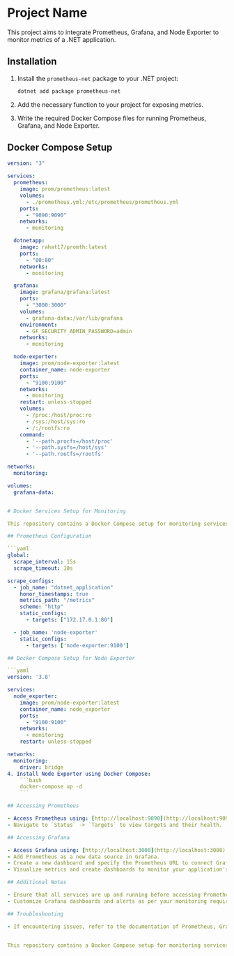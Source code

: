 # Project Name

This project aims to integrate Prometheus, Grafana, and Node Exporter to monitor metrics of a .NET application.

## Installation

1. Install the `prometheus-net` package to your .NET project:

   ```bash
   dotnet add package prometheus-net
   ```

2. Add the necessary function to your project for exposing metrics.

3. Write the required Docker Compose files for running Prometheus, Grafana, and Node Exporter.

## Docker Compose Setup

````yaml
version: "3"

services:
  prometheus:
    image: prom/prometheus:latest
    volumes:
      - ./prometheus.yml:/etc/prometheus/prometheus.yml
    ports:
      - "9090:9090"
    networks:
      - monitoring

  dotnetapp:
    image: rahat17/promth:latest
    ports:
      - "80:80"
    networks:
      - monitoring

  grafana:
    image: grafana/grafana:latest
    ports:
      - "3000:3000"
    volumes:
      - grafana-data:/var/lib/grafana
    environment:
      - GF_SECURITY_ADMIN_PASSWORD=admin
    networks:
      - monitoring

  node-exporter:
    image: prom/node-exporter:latest
    container_name: node-exporter
    ports:
      - "9100:9100"
    networks:
      - monitoring
    restart: unless-stopped
    volumes:
      - /proc:/host/proc:ro
      - /sys:/host/sys:ro
      - /:/rootfs:ro
    command:
      - '--path.procfs=/host/proc'
      - '--path.sysfs=/host/sys'
      - '--path.rootfs=/rootfs'

networks:
  monitoring:

volumes:
  grafana-data:


# Docker Services Setup for Monitoring

This repository contains a Docker Compose setup for monitoring services using Prometheus, Grafana, Node Exporter, and a custom Dotnet Application.

## Prometheus Configuration

```yaml
global:
  scrape_interval: 15s
  scrape_timeout: 10s

scrape_configs:
  - job_name: "dotnet_application"
    honor_timestamps: true
    metrics_path: "/metrics"
    scheme: "http"
    static_configs:
      - targets: ["172.17.0.1:80"]

  - job_name: 'node-exporter'
    static_configs:
      - targets: ['node-exporter:9100']

## Docker Compose Setup for Node Exporter

```yaml
version: '3.8'

services:
  node_exporter:
    image: prom/node-exporter:latest
    container_name: node_exporter
    ports:
      - "9100:9100"
    networks:
      - monitoring
    restart: unless-stopped

networks:
  monitoring:
    driver: bridge
4. Install Node Exporter using Docker Compose:
    ```bash
    docker-compose up -d
    ```

## Accessing Prometheus

- Access Prometheus using: [http://localhost:9090](http://localhost:9090)
- Navigate to `Status` -> `Targets` to view targets and their health.

## Accessing Grafana

- Access Grafana using: [http://localhost:3000](http://localhost:3000)
- Add Prometheus as a new data source in Grafana.
- Create a new dashboard and specify the Prometheus URL to connect Grafana with Prometheus.
- Visualize metrics and create dashboards to monitor your application's performance.

## Additional Notes

- Ensure that all services are up and running before accessing Prometheus and Grafana.
- Customize Grafana dashboards and alerts as per your monitoring requirements.

## Troubleshooting

- If encountering issues, refer to the documentation of Prometheus, Grafana, and Node Exporter for troubleshooting steps.


This repository contains a Docker Compose setup for monitoring services using Prometheus, Grafana, Node Exporter, and a custom Dotnet Application.

````
